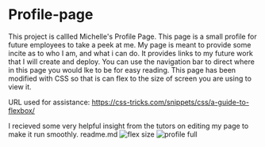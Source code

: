 # Profile-page
This project is callled Michelle's Profile Page.
This page is a small profile for future employees to take a peek at me.
My page is meant to provide some incite as to who I am, and what i can do.
It provides links to my future work that I will create and deploy.
You can use the navigation bar to direct where in this page you would lke to be for easy reading.
This page has been modified with CSS so that is can flex to the size of screen you are using to view it.

URL used for assistance: https://css-tricks.com/snippets/css/a-guide-to-flexbox/

I recieved some very helpful insight from the tutors on editing my page to make it run smoothly.
readme.md
![flex size](flexsize.png)
![profile full](profilefull.png)

